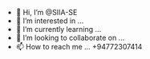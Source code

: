 - 👋 Hi, I’m @SIIA-SE
- 👀 I’m interested in ...
- 🌱 I’m currently learning ...
- 💞️ I’m looking to collaborate on ...
- 📫 How to reach me ... +94772307414

<!---
SIIA-SE/SIIA-SE is a ✨ special ✨ repository because its `README.md` (this file) appears on your GitHub profile.
You can click the Preview link to take a look at your changes.
--->
